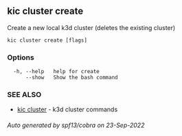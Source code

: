 ## kic cluster create

Create a new local k3d cluster (deletes the existing cluster)

```
kic cluster create [flags]
```

### Options

```
  -h, --help   help for create
      --show   Show the bash command
```

### SEE ALSO

* [kic cluster](kic_cluster.md)	 - k3d cluster commands

###### Auto generated by spf13/cobra on 23-Sep-2022
